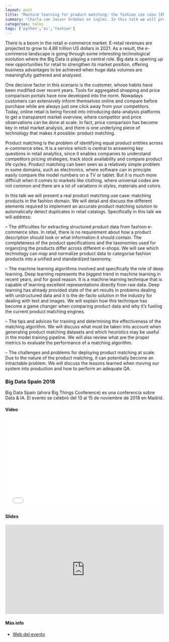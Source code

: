 ```yaml
---
layout: post
title: "Machine learning for product matching: the fashion use case [EN]"
summary: "Charla con Javier Ordoñez en inglés. In this talk we will present a real product matching use case: matching products in the fashion domain. We will detail and discuss the different elements required to implement an accurate product matching solution to automatically detect duplicates in retail catalogs. "
categories: talks
tags: ['python','ai','fashion']
---
```


There is a boom in the retail e-commerce market. E-retail revenues are projected to grow to 4.88 trillion US dollars in 2021. As a result, the e-commerce landscape is going through some interesting technological evolution where the Big Data is playing a central role. Big data is opening up new opportunities for retail to strengthen its market position, offering business advantages to be achieved when huge data volumes are meaningfully gathered and analysed.

One decisive factor in this scenario is the customer, whose habits have been modified over recent years. Tools for aggregated shopping and price comparison portals have now developed into the norm. Nowadays customers can extensively inform themselves online and compare before purchase while are always just one click away from your competitors. Today, online retail is being forced into introducing data-analysis platforms to get a transparent market overview, where competitor and price observations can be done at scale. In fact, price comparison has become key in retail market analysis, and there is one underlying piece of technology that makes it possible: product matching.

Product matching is the problem of identifying equal product entities across e-commerce sites. It is a service which is central to answering key questions in retail analytics, since it enables companies to understand competitors pricing strategies, track stock availability and compare product life cycles. Product matching can been seen as a relatively simple problem in some domains, such as electronics, where software can in principle easily compare the model numbers on a TV or tablet. But it is much more difficult when it comes to markets like clothing, where universal codes are not common and there are a lot of variations in styles, materials and colors.

In this talk we will present a real product matching use case: matching products in the fashion domain. We will detail and discuss the different elements required to implement an accurate product matching solution to automatically detect duplicates in retail catalogs. Specifically in this talk we will address:

– The difficulties for extracting structured product data from fashion e-commerce sites. In retail, there is no requirement about how a product description should look or what information it should contain. The completeness of the product specifications and the taxonomies used for organizing the products differ across different e-shops. We will see which technology can map and normalize product data to categorise fashion products into a unified and standardized taxonomy.

– The machine learning algorithms involved and specifically the role of deep learning. Deep learning represents the biggest trend in machine learning in recent years, and for good reason. It is a machine learning technique that is capable of learning excellent representations directly from raw data. Deep learning has already provided state of the art results in problems dealing with unstructured data and it is the de-facto solution in the industry for dealing with text and images. We will explain how this technique has become a game changer when comparing product data and why it’s fueling the current product matching engines.

– The tips and advices for training and determining the effectiveness of the matching algorithm. We will discuss what must be taken into account when generating product matching datasets and which heuristics may be useful in the model training pipeline. We will also review what are the proper metrics to evaluate the performance of a matching algorithm.

– The challenges and problems for deploying product matching at scale. Due to the nature of the product matching, it can potentially become an intractable problem. We will discuss the lessons learned when moving our system into production and how to perform an adequate QA.

### Big Data Spain 2018 
Big Data Spain (ahora Big Things Conference) es una conferencia sobre Data & IA. El evento se celebró del 13 al 15 de noviembre de 2018 en Madrid.

#### Video

<div style="position: relative; padding-bottom: 56.25%; height: 0; overflow: hidden;">
 <iframe src="//www.youtube.com/embed/u1PFMUhuoSc" style="position: absolute; top: 0; left: 0; width: 100%; height: 100%; border:0;" allowfullscreen="" title="YouTube Video"></iframe>
</div>

#### Slides

<div style="left: 0; width: 100%; height: 0; position: relative; padding-bottom: 56.1972%;"><iframe src="https://speakerdeck.com/player/24f5c1e0b5ef4c4993034fe2d6698ef6" style="border: 0; top: 0; left: 0; width: 100%; height: 100%; position: absolute;" allowfullscreen scrolling="no" allow="encrypted-media"></iframe></div>


#### Más info

- [Web del evento](http://www.bigthingsconference.com/2018/talk/machine-learning-for-product-matching-the-fashion-use-case/)
